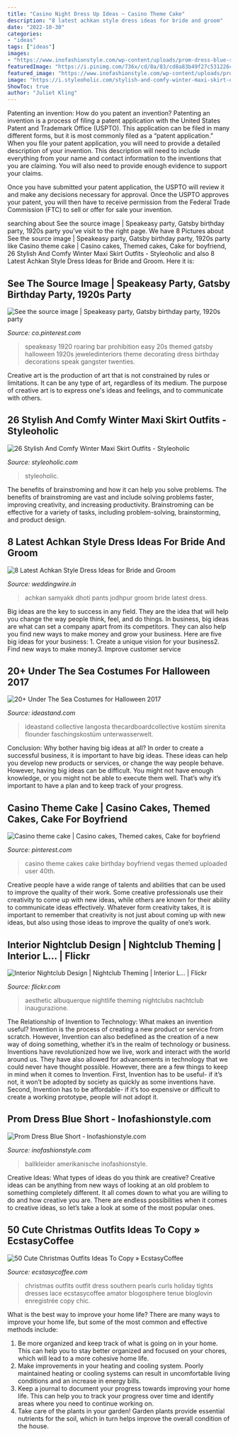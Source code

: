 ```yaml
---
title: "Casino Night Dress Up Ideas ~ Casino Theme Cake"
description: "8 latest achkan style dress ideas for bride and groom"
date: "2022-10-30"
categories:
- "ideas"
tags: ["ideas"]
images:
- "https://www.inofashionstyle.com/wp-content/uploads/prom-dress-blue-short.jpg"
featuredImage: "https://i.pinimg.com/736x/cd/8a/83/cd8a83b49f27c531226c8586ab062dbd.jpg"
featured_image: "https://www.inofashionstyle.com/wp-content/uploads/prom-dress-blue-short.jpg"
image: "https://i.styleoholic.com/stylish-and-comfy-winter-maxi-skirt-outfits-4.jpg"
ShowToc: true
author: "Juliet Kling"
---
```



Patenting an invention: How do you patent an invention?
Patenting an invention is a process of filing a patent application with the United States Patent and Trademark Office (USPTO). This application can be filed in many different forms, but it is most commonly filed as a “patent application.”
When you file your patent application, you will need to provide a detailed description of your invention. This description will need to include everything from your name and contact information to the inventions that you are claiming. You will also need to provide enough evidence to support your claims.

Once you have submitted your patent application, the USPTO will review it and make any decisions necessary for approval. Once the USPTO approves your patent, you will then have to receive permission from the Federal Trade Commission (FTC) to sell or offer for sale your invention.

	

		
searching about See the source image | Speakeasy party, Gatsby birthday party, 1920s party you've visit to the right page. We have 8 Pictures about See the source image | Speakeasy party, Gatsby birthday party, 1920s party like Casino theme cake | Casino cakes, Themed cakes, Cake for boyfriend, 26 Stylish And Comfy Winter Maxi Skirt Outfits - Styleoholic and also 8 Latest Achkan Style Dress Ideas for Bride and Groom. Here it is:
		
    
## See The Source Image | Speakeasy Party, Gatsby Birthday Party, 1920s Party

<img loading=lazy src="https://i.pinimg.com/736x/cd/8a/83/cd8a83b49f27c531226c8586ab062dbd.jpg" onerror="this.onerror=null;this.src='https://tse2.mm.bing.net/th?id=OIP.6Tnhuk28G1KPus7LUHWtugHaLH&amp;pid=15.1';" alt="See the source image | Speakeasy party, Gatsby birthday party, 1920s party">

_Source: co.pinterest.com_

>speakeasy 1920 roaring bar prohibition easy 20s themed gatsby halloween 1920s jeweledinteriors theme decorating dress birthday decorations speak gangster twenties. 

	

Creative art is the production of art that is not constrained by rules or limitations. It can be any type of art, regardless of its medium. The purpose of creative art is to express one's ideas and feelings, and to communicate with others.

    
## 26 Stylish And Comfy Winter Maxi Skirt Outfits - Styleoholic

<img loading=lazy src="https://i.styleoholic.com/stylish-and-comfy-winter-maxi-skirt-outfits-4.jpg" onerror="this.onerror=null;this.src='https://tse3.mm.bing.net/th?id=OIP.lbEZsYSBbMqdX2u2-BBSbAAAAA&amp;pid=15.1';" alt="26 Stylish And Comfy Winter Maxi Skirt Outfits - Styleoholic">

_Source: styleoholic.com_

>styleoholic. 

	

The benefits of brainstroming and how it can help you solve problems.
The benefits of brainstroming are vast and include solving problems faster, improving creativity, and increasing productivity. Brainstroming can be effective for a variety of tasks, including problem-solving, brainstorming, and product design.

    
## 8 Latest Achkan Style Dress Ideas For Bride And Groom

<img loading=lazy src="https://cdn0.weddingwire.in/img_g/articulos-india/2019/non-troncales/achkan-style/samyakk-achkan-style-jodhpur-pants-or-dhoti.jpg" onerror="this.onerror=null;this.src='https://tse3.mm.bing.net/th?id=OIP.5g8Fob_ixic_Sa3uJZ7ycwHaLH&amp;pid=15.1';" alt="8 Latest Achkan Style Dress Ideas for Bride and Groom">

_Source: weddingwire.in_

>achkan samyakk dhoti pants jodhpur groom bride latest dress. 

	

Big ideas are the key to success in any field. They are the idea that will help you change the way people think, feel, and do things. In business, big ideas are what can set a company apart from its competitors. They can also help you find new ways to make money and grow your business. Here are five big ideas for your business: 1. Create a unique vision for your business2. Find new ways to make money3. Improve customer service
    
## 20+ Under The Sea Costumes For Halloween 2017

<img loading=lazy src="https://ideastand.com/wp-content/uploads/2017/09/sea-costume-diy/5-under-the-sea-costumes-costume-diy.jpg" onerror="this.onerror=null;this.src='https://tse1.mm.bing.net/th?id=OIP.40EgsAEdXPxCaV4Pz-GU8QHaKW&amp;pid=15.1';" alt="20+ Under The Sea Costumes for Halloween 2017">

_Source: ideastand.com_

>ideastand collective langosta thecardboardcollective kostüm sirenita flounder faschingskostüm unterwasserwelt. 

	

Conclusion: Why bother having big ideas at all?
In order to create a successful business, it is important to have big ideas. These ideas can help you develop new products or services, or change the way people behave. However, having big ideas can be difficult. You might not have enough knowledge, or you might not be able to execute them well. That’s why it’s important to have a plan and to keep track of your progress.

    
## Casino Theme Cake | Casino Cakes, Themed Cakes, Cake For Boyfriend

<img loading=lazy src="https://i.pinimg.com/736x/6e/a8/db/6ea8dbaac91f1134686912d24cdefad8--casino-theme-theme-cakes.jpg" onerror="this.onerror=null;this.src='https://tse3.mm.bing.net/th?id=OIP.NbArrq5mf_4OdxjQyzyj0QHaJ3&amp;pid=15.1';" alt="Casino theme cake | Casino cakes, Themed cakes, Cake for boyfriend">

_Source: pinterest.com_

>casino theme cakes cake birthday boyfriend vegas themed uploaded user 40th. 

	

Creative people have a wide range of talents and abilities that can be used to improve the quality of their work. Some creative professionals use their creativity to come up with new ideas, while others are known for their ability to communicate ideas effectively. Whatever form creativity takes, it is important to remember that creativity is not just about coming up with new ideas, but also using those ideas to improve the quality of one’s work.

    
## Interior Nightclub Design | Nightclub Theming | Interior L… | Flickr

<img loading=lazy src="https://live.staticflickr.com/6229/6324307004_81edf8d930_b.jpg" onerror="this.onerror=null;this.src='https://tse1.mm.bing.net/th?id=OIP.cQk53bXuIauK6Ll7oDDoJgHaE8&amp;pid=15.1';" alt="Interior Nightclub Design | Nightclub Theming | Interior L… | Flickr">

_Source: flickr.com_

>aesthetic albuquerque nightlife theming nightclubs nachtclub inaugurazione. 

	

The Relationship of Invention to Technology: What makes an invention useful?
Invention is the process of creating a new product or service from scratch. However, Invention can also bedefined as the creation of a new way of doing something, whether it’s in the realm of technology or business. Inventions have revolutionized how we live, work and interact with the world around us. They have also allowed for advancements in technology that we could never have thought possible. 
However, there are a few things to keep in mind when it comes to Invention. First, Invention has to be useful- if it’s not, it won’t be adopted by society as quickly as some inventions have. Second, Invention has to be affordable- if it’s too expensive or difficult to create a working prototype, people will not adopt it.

    
## Prom Dress Blue Short - Inofashionstyle.com

<img loading=lazy src="https://www.inofashionstyle.com/wp-content/uploads/prom-dress-blue-short.jpg" onerror="this.onerror=null;this.src='https://tse3.mm.bing.net/th?id=OIP.Up0KZrusiS-0dTkvb3s49wHaJ3&amp;pid=15.1';" alt="Prom Dress Blue Short - Inofashionstyle.com">

_Source: inofashionstyle.com_

>ballkleider amerikanische inofashionstyle. 

	

Creative Ideas: What types of ideas do you think are creative?
Creative ideas can be anything from new ways of looking at an old problem to something completely different. It all comes down to what you are willing to do and how creative you are. There are endless possibilities when it comes to creative ideas, so let’s take a look at some of the most popular ones.

    
## 50 Cute Christmas Outfits Ideas To Copy » EcstasyCoffee

<img loading=lazy src="https://i1.wp.com/www.ecstasycoffee.com/wp-content/uploads/2016/10/Cute-Christmas-outfits.jpg" onerror="this.onerror=null;this.src='https://tse1.mm.bing.net/th?id=OIP.A2RkHywDFj00jLQThILjdgAAAA&amp;pid=15.1';" alt="50 Cute Christmas Outfits Ideas To Copy » EcstasyCoffee">

_Source: ecstasycoffee.com_

>christmas outfits outfit dress southern pearls curls holiday tights dresses lace ecstasycoffee amator blogosphere tenue bloglovin enregistrée copy chic. 

	

What is the best way to improve your home life?
There are many ways to improve your home life, but some of the most common and effective methods include: 
1. Be more organized and keep track of what is going on in your home. This can help you to stay better organized and focused on your chores, which will lead to a more cohesive home life. 
2. Make improvements in your heating and cooling system. Poorly maintained heating or cooling systems can result in uncomfortable living conditions and an increase in energy bills. 
3. Keep a journal to document your progress towards improving your home life. This can help you to track your progress over time and identify areas where you need to continue working on. 
4. Take care of the plants in your garden! Garden plants provide essential nutrients for the soil, which in turn helps improve the overall condition of the house.

